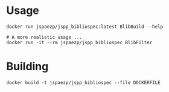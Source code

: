 
# Usage


```
docker run jspaezp/jspp_bibliospec:latest BlibBuild --help

# A more realistic usage ...
docker run -it --rm jspaezp/jspp_bibliospec BlibFilter
```


# Building

```
docker build -t jspaezp/jspp_bibliospec --file DOCKERFILE
```

